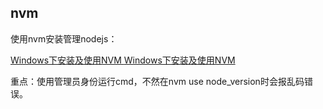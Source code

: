 ## nvm
使用nvm安装管理nodejs：

[Windows下安装及使用NVM ](https://www.cnblogs.com/jing-tian/p/11225123.html#_label0)
[Windows下安装及使用NVM ](https://blog.csdn.net/qq_32682137/article/details/82684898)



重点：使用管理员身份运行cmd，不然在nvm use node_version时会报乱码错误。